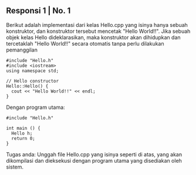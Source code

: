 ## Responsi 1 | No. 1

Berikut adalah implementasi dari kelas Hello.cpp yang isinya hanya sebuah konstruktor, dan konstruktor tersebut mencetak "Hello World!!". Jika sebuah objek kelas Hello dideklarasikan, maka konstruktor akan dihidupkan dan tercetaklah "Hello World!!" secara otomatis tanpa perlu dilakukan pemanggilan

```
#include "Hello.h"
#include <iostream>
using namespace std;

// Hello constructor
Hello::Hello() {
  cout << "Hello World!!" << endl;
}
```

Dengan program utama:

```
#include "Hello.h"

int main () {
  Hello h;
  return 0;
}
```

Tugas anda: Unggah file Hello.cpp yang isinya seperti di atas, yang akan dikompilasi dan dieksekusi dengan program utama yang disediakan oleh sistem.